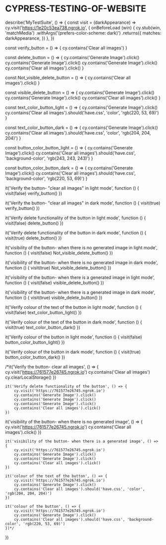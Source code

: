 # CYPRESS-TESTING-OF-WEBSITE

describe('MyTestSuite', () => {
    const visit = (darkAppearance) =>
    cy.visit('https://1e20c53ea738.ngrok.io', {
      onBeforeLoad (win) {
        cy.stub(win, 'matchMedia')
        .withArgs('(prefers-color-scheme: dark)')
        .returns({
          matches: darkAppearance,
        })
      },
    })
  
  const verify_button = () => {
    cy.contains('Clear all images')
  }

  const delete_button = () => {
    cy.contains('Generate Image').click()
    cy.contains('Generate Image').click()
    cy.contains('Generate Image').click()
    cy.contains('Clear all images').click()
  }

  const Not_visible_delete_button = () => {
    cy.contains('Clear all images').click()
  }

  const visible_delete_button = () => {
    cy.contains('Generate Image').click()
    cy.contains('Generate Image').click()
    cy.contains('Clear all images').click()
  }

  const text_color_button_light = () => {
    cy.contains('Generate Image').click()
    cy.contains('Clear all images').should('have.css', 'color', 'rgb(220, 53, 69)')
  }

  const text_color_button_dark = () => {
    cy.contains('Generate Image').click()
    cy.contains('Clear all images').should('have.css', 'color', 'rgb(204, 204, 204)')
  }

  const button_color_button_light = () => {
    cy.contains('Generate Image').click()
    cy.contains('Clear all images').should('have.css', 'background-color', 'rgb(243, 243, 243)')
  }

  const button_color_button_dark = () => {
    cy.contains('Generate Image').click()
    cy.contains('Clear all images').should('have.css', 'background-color', 'rgb(220, 53, 69)')
  }

  it('Verify the button- "clear all images" in light mode', function () {
    visit(false)
    verify_button()
  })
  
  it('Verify the button- "clear all images" in dark mode', function () {
    visit(true)
    verify_button()
  })

  it('Verify delete functionality of the button in light mode', function () {
    visit(false)
    delete_button()
  })
  
  it('Verify delete functionality of the button in dark mode', function () {
    visit(true)
    delete_button()
  })

  it('visibility of the button- when there is no generated image in light mode', function () {
    visit(false)
    Not_visible_delete_button()
  })
  
  it('visibility of the button- when there is no generated image in dark mode', function () {
    visit(true)
    Not_visible_delete_button()
  })

  it('visibility of the button- when there is a generated image in light mode', function () {
    visit(false)
    visible_delete_button()
  })
  
  it('visibility of the button- when there is a generated image in dark mode', function () {
    visit(true)
    visible_delete_button()
  })

  it('Verify colour of the text of the button in light mode', function () {
    visit(false)
    text_color_button_light()
  })
  
  it('Verify colour of the text of the button in dark mode', function () {
    visit(true)
    text_color_button_dark()
  })

  it('Verify colour of the button in light mode', function () {
    visit(false)
    button_color_button_light()
  })
  
  it('Verify colour of the button in dark mode', function () {
    visit(true)
    button_color_button_dark()
  })
    
  /*it('Verify the button- clear all images', () => {
        cy.visit('https://761577e26745.ngrok.io')
        cy.contains('Clear all images')
        cy.clearLocalStorage()
    })

    it('Verify delete functionality of the button', () => {
        cy.visit('https://761577e26745.ngrok.io')
        cy.contains('Generate Image').click()
        cy.contains('Generate Image').click()
        cy.contains('Generate Image').click()
        cy.contains('Clear all images').click()
    })

   it('visibility of the button- when there is no generated image', () => {
        cy.visit('https://761577e26745.ngrok.io')
        cy.contains('Clear all images').click()
    })

    it('visibility of the button- when there is a generated image', () => {
        cy.visit('https://761577e26745.ngrok.io')
        cy.contains('Generate Image').click()
        cy.contains('Generate Image').click()
        cy.contains('Clear all images').click()
    })

    it('colour of the text of the button', () => {
        cy.visit('https://761577e26745.ngrok.io')
        cy.contains('Generate Image').click()
        cy.contains('Clear all images').should('have.css', 'color', 'rgb(204, 204, 204)')
    })
    
    it('colour of the button', () => {
        cy.visit('https://761577e26745.ngrok.io')
        cy.contains('Generate Image').click()
        cy.contains('Clear all images').should('have.css', 'background-color', 'rgb(220, 53, 69)')
    })*/        
  })
